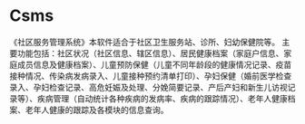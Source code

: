# Csms
 《社区服务管理系统》本软件适合于社区卫生服务站、诊所、妇幼保健院等。     主要功能包括：社区状况（社区信息、辖区信息）、居民健康档案（家庭户信息、家庭成员信息及健康档案）、儿童预防保健（儿童不同年龄段的健康情况记录、疫苗接种情况、传染病发病录入、儿童接种预约清单打印）、孕妇保健（婚前医学检查录入、孕妇检查记录、高危妊娠及处理、分娩简要记录、产后产妇和新生儿访视记录等）、疾病管理（自动统计各种疾病的发病率、疾病的跟踪情况）、老年人健康档案、老年人健康的跟踪及各模块的信息查询。
